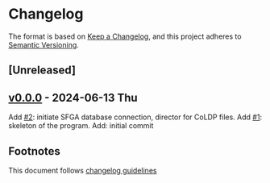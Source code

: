 # Changelog

The format is based on [Keep a Changelog](https://keepachangelog.com/en/1.0.0/),
and this project adheres to [Semantic Versioning](https://semver.org/spec/v2.0.0.html).

## [Unreleased]


## [v0.0.0] - 2024-06-13 Thu

Add [#2]: initiate SFGA database connection, director for CoLDP files.
Add [#1]: skeleton of the program.
Add: initial commit

## Footnotes

This document follows [changelog guidelines]

[v0.1.0]: https://github.com/sfborg/to-coldp/tree/v0.0.0...v0.1.0
[v0.0.0]: https://github.com/sfborg/to-coldp/tree/v0.0.0
[#20]: https://github.com/sfborg/to-coldp/issues/20
[#19]: https://github.com/sfborg/to-coldp/issues/19
[#18]: https://github.com/sfborg/to-coldp/issues/18
[#17]: https://github.com/sfborg/to-coldp/issues/17
[#16]: https://github.com/sfborg/to-coldp/issues/16
[#15]: https://github.com/sfborg/to-coldp/issues/15
[#14]: https://github.com/sfborg/to-coldp/issues/14
[#13]: https://github.com/sfborg/to-coldp/issues/13
[#12]: https://github.com/sfborg/to-coldp/issues/12
[#11]: https://github.com/sfborg/to-coldp/issues/11
[#10]: https://github.com/sfborg/to-coldp/issues/10
[#9]: https://github.com/sfborg/to-coldp/issues/9
[#8]: https://github.com/sfborg/to-coldp/issues/8
[#7]: https://github.com/sfborg/to-coldp/issues/7
[#6]: https://github.com/sfborg/to-coldp/issues/6
[#5]: https://github.com/sfborg/to-coldp/issues/5
[#4]: https://github.com/sfborg/to-coldp/issues/4
[#3]: https://github.com/sfborg/to-coldp/issues/3
[#2]: https://github.com/sfborg/to-coldp/issues/2
[#1]: https://github.com/sfborg/to-coldp/issues/1
[changelog guidelines]: https://keepachangelog.com/en/1.0.0/
